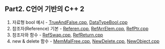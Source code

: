 ## Part2. C언어 기반의 C++ 2
1. 자료형 bool 예시 - [TrueAndFalse.cpp](https://github.com/je-s0n/cpp-playground/blob/main/cp2/TrueAndFalse.cpp), [DataTypeBool.cpp](https://github.com/je-s0n/cpp-playground/blob/main/cp2/DataTypeBool.cpp)
2. 참조자(Reference) 기본 - [Referen.cpp](https://github.com/je-s0n/cpp-playground/blob/main/cp2/Referen.cpp), [RefArrElem.cpp](https://github.com/je-s0n/cpp-playground/blob/main/cp2/RefArrElem.cpp), [RefPtr.cpp](https://github.com/je-s0n/cpp-playground/blob/main/cp2/RefPtr.cpp)
3. 참조자와 함수 - [RefSwap.cpp](https://github.com/je-s0n/cpp-playground/blob/main/cp2/RefSwap.cpp), [RefReturn.cpp](https://github.com/je-s0n/cpp-playground/blob/main/cp2/RefReturn.cpp)
4. new & delete 함수 - [MemMalFree.cpp](https://github.com/je-s0n/cpp-playground/blob/main/cp2/MemMalFree.cpp), [NewDelete.cpp](https://github.com/je-s0n/cpp-playground/blob/main/cp2/NewDelete.cpp), [NewObject.cpp](https://github.com/je-s0n/cpp-playground/blob/main/cp2/NewObject.cpp)

